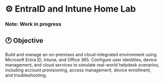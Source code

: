 # ⚙️ EntraID and Intune Home Lab 

### Note: Work in progress

## 🕐 Objective 

Build and manage an on-premises and cloud-integrated environment using Microsoft Entra ID, Intune, and Office 365. Configure user identities, device management, and cloud services to simulate real-world helpdesk scenarios, including account provisioning, access management, device enrollment, and troubleshooting.
